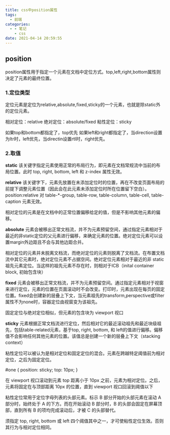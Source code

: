 ```yaml
---
title: css中position属性
tags:
  - 前端
categories:
  - - 笔记
    - css
date: 2021-04-14 20:59:55
---
```


## position

position属性用于指定一个元素在文档中定位方式。top,left,right,bottom属性则决定了元素的最终位置。

### 1.定位类型

定位元素是定位为relative,absolute,fixed,sticky的一个元素，也就是除static外的定位元素。

相对定位：relative
绝对定位：absolute/fixed
粘性定位：sticky

如果top和bottom都指定了，top优先
如果left和right都指定了，当direction设置为ltr时，left优先，当directin设置rtl时，right优先。

### 2.取值

<b>static</b>
该关键字指定元素使用正常的布局行为，即元素在文档常规流中当前的布局位置。此时 top, right, bottom, left 和 z-index 属性无效。

<b>relative</b>
该关键字下，元素先放置在未添加定位时的位置，再在不改变页面布局的前提下调整元素位置（因此会在此元素未添加定位时所在位置留下空白）。position:relative 对 table-*-group, table-row, table-column, table-cell, table-caption 元素无效。

相对定位的元素是在文档中的正常位置偏移给定的值，但是不影响其他元素的偏移。

<b>absolute</b>
元素会被移出正常文档流，并不为元素预留空间，通过指定元素相对于最近的非static定位的父元素进行偏移，来确定元素的位置。绝对定位元素可以设置margin外边距且不会与其他边距合并。

相对定位的元素并未脱离文档流，而绝对定位的元素则脱离了文档流。在布置文档流中其它元素时，绝对定位元素不占据空间。绝对定位元素相对于最近的非 static 祖先元素定位。当这样的祖先元素不存在时，则相对于ICB（inital container block, 初始包含块）

<b>fixed</b>
元素会被移出正常文档流，并不为元素预留空间。通过指定元素相对于视窗来进行定位，元素的位置在页面滚动时不会改变。打印时，元素出现在每页的固定位置。fixed会创建新的层叠上下文，当元素祖先的transform,perspective或filter属性不为none时，容器定位由视窗变为该祖先。

固定定位与绝对定位相似，但元素的包含块为 viewport 视口

<b>sticky</b>
元素根据正常文档流进行定位，然后相对它的最近滚动祖先和最近块级祖先，包括table-related元素，基于top, right, bottom, 和 left的值进行偏移。偏移值不会影响任何其他元素的位置。该值总是创建一个新的层叠上下文（stacking context）

粘性定位可以被认为是相对定位和固定定位的混合。元素在跨越特定阈值前为相对定位，之后为固定定位。

#one { position: sticky; top: 10px; }

在 viewport 视口滚动到元素 top 距离小于 10px 之前，元素为相对定位。之后，元素将固定在与顶部距离 10px 的位置，直到 viewport 视口回滚到阈值以下

粘性定位常用于定位字母列表的头部元素。标示 B 部分开始的头部元素在滚动 A 部分时，始终处于 A 的下方。而在开始滚动 B 部分时，B 的头部会固定在屏幕顶部，直到所有 B 的项均完成滚动后，才被 C 的头部替代。

须指定 top, right, bottom 或 left 四个阈值其中之一，才可使粘性定位生效。否则其行为与相对定位相同。